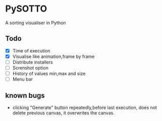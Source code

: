 # PySOTTO

A sorting visualiser in Python

## Todo

- [x] Time of execution
- [x] Visualise like animation,frame by frame
- [ ] Distribute installers
- [ ] Screnshot option
- [ ] History of values min,max and size
- [ ] Menu bar

## known bugs

- clicking "Generate" button repeatedly,before last execution, does not delete previous canvas, it overwrites the canvas.
